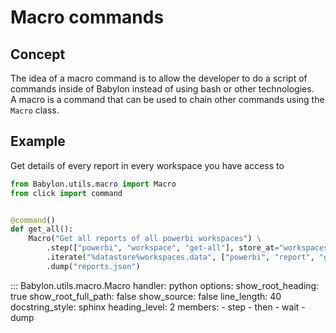# Macro commands

## Concept

The idea of a macro command is to allow the developer to do a script of commands inside of Babylon instead of using bash or other technologies.  
A macro is a command that can be used to chain other commands using the `Macro` class.

## Example
Get details of every report in every workspace you have access to

```python
from Babylon.utils.macro import Macro
from click import command


@command()
def get_all():
    Macro("Get all reports of all powerbi workspaces") \
        .step(["powerbi", "workspace", "get-all"], store_at="workspaces") \
        .iterate("%datastore%workspaces.data", ["powerbi", "report", "get-all", "-w", "%datastore%item.id"]) \
        .dump("reports.json")

```

::: Babylon.utils.macro.Macro
    handler: python
    options:
       show_root_heading: true
       show_root_full_path: false
       show_source: false
       line_length: 40
       docstring_style: sphinx
       heading_level: 2
       members:
          - step
          - then
          - wait
          - dump
